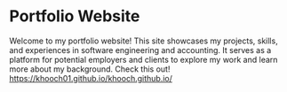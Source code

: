 # Portfolio Website

Welcome to my portfolio website! This site showcases my projects, skills, and experiences in software engineering and accounting. It serves as a platform for potential employers and clients to explore my work and learn more about my background.
Check this out!
https://khooch01.github.io/khooch.github.io/
